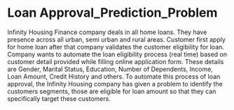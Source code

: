 # Loan Approval_Prediction_Problem
Infinity Housing Finance company deals in all home loans. They have presence across all urban, semi urban and rural areas. Customer first apply for home loan after that company validates the customer eligibility for loan. Company wants to automate the loan eligibility process (real time) based on customer detail provided while filling online application form. These details are Gender, Marital Status, Education, Number of Dependents, Income, Loan Amount, Credit History and others. To automate this process of loan approval, the Infinity Housing company has given a problem to identify the customers segments, those are eligible for loan amount so that they can specifically target these customers.
